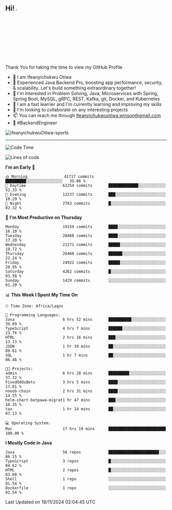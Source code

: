 <!-- BLOG-POST-LIST:START --><!-- BLOG-POST-LIST:END -->

## Hi! <img src="https://media.giphy.com/media/hvRJCLFzcasrR4ia7z/giphy.gif" width="4%"> 

Thank You for taking the time to view my GitHub Profile

- 👋 I am Ifeanyichukwu Otiwa
- 🚀 Experienced Java Backend Pro, boosting app performance, security, & scalability. Let's build something extraordinary together!
- 👀 I'm interested in Problem Solving, Java, Microservices with Spring, Spring Boot, MySQL, gRPC, REST, Kafka, git, Docker, and Kubernetes
- 🌱 I am a fast learner and I'm currently learning and improving my skills
- 💞️ I'm looking to collaborate on any interesting projects
- 📫 You can reach me through ifeanyichukwuotiwa.winson@gmail.com
- 🚀 #BackendEngineer

<p align="left" marginTop="10px"> <img src="https://komarev.com/ghpvc/?username=ifeanyichukwuOtiwa-sports&label=Profile%20views&color=0e75b6&style=for-the-badge" alt="ifeanyichukwuOtiwa-sports" /> </p>

***

<!--START_SECTION:waka-->
![Code Time](http://img.shields.io/badge/Code%20Time-3%2C135%20hrs%2013%20mins-blue)

![Lines of code](https://img.shields.io/badge/From%20Hello%20World%20I%27ve%20Written-29.8%20million%20lines%20of%20code-blue)

**I'm an Early 🐤** 

```text
🌞 Morning                41717 commits       █████████░░░░░░░░░░░░░░░░   35.06 % 
🌆 Daytime                62254 commits       █████████████░░░░░░░░░░░░   52.33 % 
🌃 Evening                12237 commits       ███░░░░░░░░░░░░░░░░░░░░░░   10.29 % 
🌙 Night                  2763 commits        █░░░░░░░░░░░░░░░░░░░░░░░░   02.32 % 
```
📅 **I'm Most Productive on Thursday** 

```text
Monday                   19159 commits       ████░░░░░░░░░░░░░░░░░░░░░   16.10 % 
Tuesday                  20468 commits       ████░░░░░░░░░░░░░░░░░░░░░   17.20 % 
Wednesday                22271 commits       █████░░░░░░░░░░░░░░░░░░░░   18.72 % 
Thursday                 26460 commits       ██████░░░░░░░░░░░░░░░░░░░   22.24 % 
Friday                   24922 commits       █████░░░░░░░░░░░░░░░░░░░░   20.95 % 
Saturday                 4262 commits        █░░░░░░░░░░░░░░░░░░░░░░░░   03.58 % 
Sunday                   1429 commits        ░░░░░░░░░░░░░░░░░░░░░░░░░   01.20 % 
```


📊 **This Week I Spent My Time On** 

```text
🕑︎ Time Zone: Africa/Lagos

💬 Programming Languages: 
Java                     6 hrs 52 mins       ██████████░░░░░░░░░░░░░░░   39.69 % 
TypeScript               4 hrs 7 mins        ██████░░░░░░░░░░░░░░░░░░░   23.76 % 
HTML                     2 hrs 16 mins       ███░░░░░░░░░░░░░░░░░░░░░░   13.13 % 
JSON                     1 hr 39 mins        ██░░░░░░░░░░░░░░░░░░░░░░░   09.61 % 
SQL                      1 hr 7 mins         ██░░░░░░░░░░░░░░░░░░░░░░░   06.46 % 

🐱‍💻 Projects: 
admin                    6 hrs 28 mins       █████████░░░░░░░░░░░░░░░░   37.32 % 
FixedOddsBets            3 hrs 5 mins        ████░░░░░░░░░░░░░░░░░░░░░   17.81 % 
nooob-chain              2 hrs 31 mins       ████░░░░░░░░░░░░░░░░░░░░░   14.55 % 
helm-chart-betpawa-migrat1 hr 47 mins        ███░░░░░░░░░░░░░░░░░░░░░░   10.35 % 
tax                      1 hr 14 mins        ██░░░░░░░░░░░░░░░░░░░░░░░   07.13 % 

💻 Operating System: 
Mac                      17 hrs 19 mins      █████████████████████████   100.00 % 
```

**I Mostly Code in Java** 

```text
Java                     56 repos            ██████████████████████░░░   86.15 % 
TypeScript               3 repos             █░░░░░░░░░░░░░░░░░░░░░░░░   04.62 % 
HTML                     2 repos             █░░░░░░░░░░░░░░░░░░░░░░░░   03.08 % 
Shell                    1 repo              ░░░░░░░░░░░░░░░░░░░░░░░░░   01.54 % 
Dockerfile               1 repo              ░░░░░░░░░░░░░░░░░░░░░░░░░   01.54 % 
```




 Last Updated on 18/11/2024 02:04:45 UTC
<!--END_SECTION:waka-->

<!--
<p align="center">
![trophy](https://github-profile-trophy.vercel.app/?username=ifeanyichukwuOtiwa-sports&theme=onedark) (https://github.com/ryo-ma/github-profile-trophy)
</p>
-->

<!---
ifeanyi-otiwa/ifeanyi-otiwa is a ✨ special ✨ repository because its `README.md` (this file) appears on your GitHub profile.
You can click the Preview link to take a look at your changes.
--->
